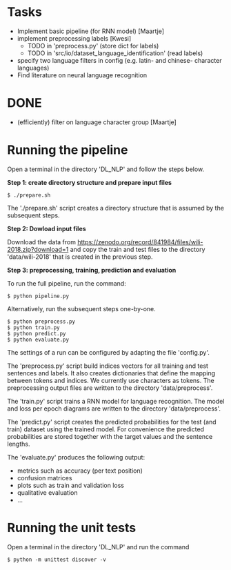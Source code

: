 # Tasks

* Implement basic pipeline (for RNN model) [Maartje]
* implement preprocessing labels [Kwesi]
    * TODO in 'preprocess.py' (store dict for labels)
    * TODO in 'src/io/dataset_language_identification' (read labels)
* specify two language filters in config (e.g. latin- and chinese- character languages)
* Find literature on neural language recognition

# DONE
* (efficiently) filter on language character group [Maartje]

# Running the pipeline

Open a terminal in the directory 'DL_NLP' and follow the steps below.

**Step 1: create directory structure and prepare input files**

```console
$ ./prepare.sh
```

The './prepare.sh' script creates a directory structure that is assumed by the subsequent steps.

**Step 2: Dowload input files**

Download the data from https://zenodo.org/record/841984/files/wili-2018.zip?download=1 
and copy the train and test files to the directory 'data/wili-2018' that is created in the previous step.

**Step 3: preprocessing, training, prediction and evaluation**

To run the full pipeline, run the command:

```console
$ python pipeline.py
```

Alternatively, run the subsequent steps one-by-one.

```console
$ python preprocess.py
$ python train.py
$ python predict.py
$ python evaluate.py
```

The settings of a run can be configured
by adapting the file 'config.py'.

The 'preprocess.py' script build indices vectors 
for all training and test sentences and labels.
It also creates dictionaries
that define the mapping between tokens and indices.
We currently use characters as tokens.
The preprocessing output files are written to the directory 'data/preprocess'.

The 'train.py' script trains a RNN model for language recognition.
The model and loss per epoch diagrams are written to the
directory 'data/preprocess'.

The 'predict.py' script creates the predicted probabilities for the test
(and train) dataset using the trained model.
For convenience the predicted probabilities are stored
together with the target values and the sentence lengths.

The 'evaluate.py' produces the following output:
- metrics such as accuracy (per text position)
- confusion matrices
- plots such as train and validation loss
- qualitative evaluation
- ...

# Running the unit tests

Open a terminal in the directory 'DL_NLP' and run the command

```console
$ python -m unittest discover -v
```

